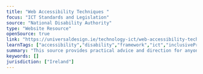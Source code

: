 ```yaml
---
title: "Web Accessibility Techniques "
focus: "ICT Standards and Legislation"
source: "National Disability Authority"
type: "Website Resource"
openSource: true
link: "https://universaldesign.ie/technology-ict/web-accessibility-techniques1/"
learnTags: ["accessibility","disability","framework","ict","inclusivePractice","fairness"]
summary: "This source provides practical advice and direction for anyone involved in web development, design and content. "
keywords: []
jurisdiction: ["Ireland"]
---
```

